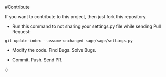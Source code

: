 #Contribute

If you want to contribute to this project, then just fork this
repository.

* Run this command to not sharing your settings.py file while sending
Pull Request:

`git update-index --assume-unchanged sage/sage/settings.py`

* Modify the code. Find Bugs. Solve Bugs. 

* Commit. Push. Send PR.

:)
